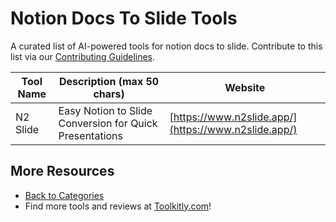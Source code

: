 # Notion Docs To Slide Tools

A curated list of AI-powered tools for notion docs to slide. Contribute to this list via our [Contributing Guidelines](../CONTRIBUTING.md).

| Tool Name | Description (max 50 chars) | Website |
|-----------|----------------------------|---------|
| N2 Slide | Easy Notion to Slide Conversion for Quick Presentations | [https://www.n2slide.app/](https://www.n2slide.app/) |

## More Resources
- [Back to Categories](../README.md)
- Find more tools and reviews at [Toolkitly.com](https://toolkitly.com)!
